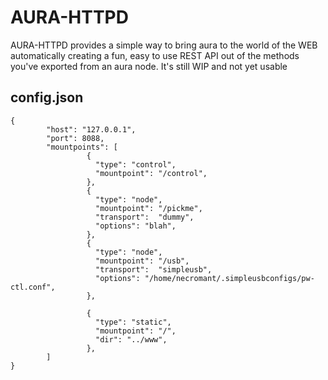 # AURA-HTTPD

AURA-HTTPD provides a simple way to bring aura to the world of the WEB automatically creating a fun, easy to use REST API out of the methods you've exported from an aura node. It's still WIP and not yet usable

## config.json

```
{
        "host": "127.0.0.1",
        "port": 8088,
        "mountpoints": [
                 {
                   "type": "control",
                   "mountpoint": "/control",
                 },
                 {
                   "type": "node",
                   "mountpoint": "/pickme",
                   "transport":  "dummy",
                   "options": "blah",
                 },
                 {
                   "type": "node",
                   "mountpoint": "/usb",
                   "transport":  "simpleusb",
                   "options": "/home/necromant/.simpleusbconfigs/pw-ctl.conf",
                 },

                 {
                   "type": "static",
                   "mountpoint": "/",
                   "dir": "../www",
                 },
        ]
}
```
